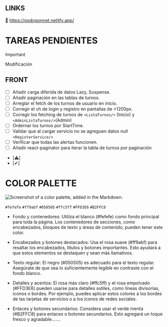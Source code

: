 ## LINKS

🔗 https://podogonnet.netlify.app/

# TAREAS PENDIENTES

> [!IMPORTANT]
> Modificación

## FRONT

- [ ] Añadir carga diferida de datos Lazy, Suspense.
- [ ] Añadir paginación en las tablas de turnos.
- [ ] Arreglar el fetch de los turnos de usuario en inicio.
- [ ] Corregir el vh de login y registro en pantallas de >1200px.
- [ ] Corregir los fetching de turnos de `<ListaTurnos/>` (Inicio) y `<AdminListaTurnos/>`(Admin)
- [ ] Ordernar los turnos por StartTime.
- [ ] Validar que al cargar servicio no se agreguen datos null `<RegisterService/>`
- [ ] Verificar que todas las alertas funcionen.
- [ ] Añadir react-paginator para iterar la tabla de turnos por paginación
- [⚠️]
- [✔]

# COLOR PALETTE

![Screenshot of a color palette, added in the Markdown.](https://github.com/EzeArc/Proyecto-PodoGonnet/blob/main/PodoFrontGonnet/src/assets/color-palette-podologia.png)

`#fefefe`
`#ff9abf`
`#050505`
`#ffc5ff`
`#FFD3E6`
`#B2FFC8`

- Fondo y contenedores: Utiliza el blanco (#fefefe) como fondo principal para toda la página. Los contenedores de secciones, como encabezados, bloques de texto y áreas de contenido, pueden tener este color.

- Encabezados y botones destacados: Usa el rosa suave (#ff9abf) para resaltar los encabezados, títulos y botones importantes. Esto ayudará a que estos elementos se destaquen y sean más llamativos.

- Texto regular: El negro (#050505) es adecuado para el texto regular. Asegúrate de que sea lo suficientemente legible en contraste con el fondo blanco.

- Detalles y acentos: El rosa más claro (#ffc5ff) y el rosa empolvado (#FFD3E6) pueden usarse para detalles sutiles, como líneas divisorias, iconos o bordes. Por ejemplo, puedes aplicar estos colores a los bordes de las tarjetas de servicios o a los íconos de redes sociales.

- Enlaces y botones secundarios: Considera usar el verde menta (#B2FFC8) para enlaces o botones secundarios. Esto agregará un toque fresco y agradable.......
